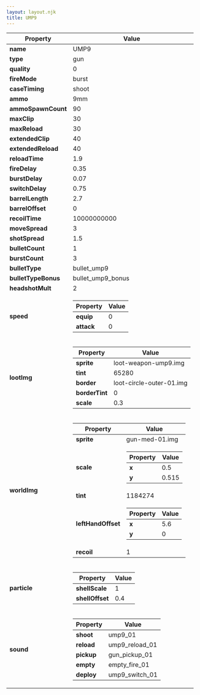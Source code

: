 ```yaml
---
layout: layout.njk
title: UMP9
---
```


<table><thead><tr><th>Property</th><th>Value</th></tr></thead><tbody><tr><td><b>name</b></td><td>UMP9</td></tr><tr><td><b>type</b></td><td>gun</td></tr><tr><td><b>quality</b></td><td>0</td></tr><tr><td><b>fireMode</b></td><td>burst</td></tr><tr><td><b>caseTiming</b></td><td>shoot</td></tr><tr><td><b>ammo</b></td><td>9mm</td></tr><tr><td><b>ammoSpawnCount</b></td><td>90</td></tr><tr><td><b>maxClip</b></td><td>30</td></tr><tr><td><b>maxReload</b></td><td>30</td></tr><tr><td><b>extendedClip</b></td><td>40</td></tr><tr><td><b>extendedReload</b></td><td>40</td></tr><tr><td><b>reloadTime</b></td><td>1.9</td></tr><tr><td><b>fireDelay</b></td><td>0.35</td></tr><tr><td><b>burstDelay</b></td><td>0.07</td></tr><tr><td><b>switchDelay</b></td><td>0.75</td></tr><tr><td><b>barrelLength</b></td><td>2.7</td></tr><tr><td><b>barrelOffset</b></td><td>0</td></tr><tr><td><b>recoilTime</b></td><td>10000000000</td></tr><tr><td><b>moveSpread</b></td><td>3</td></tr><tr><td><b>shotSpread</b></td><td>1.5</td></tr><tr><td><b>bulletCount</b></td><td>1</td></tr><tr><td><b>burstCount</b></td><td>3</td></tr><tr><td><b>bulletType</b></td><td>bullet_ump9</td></tr><tr><td><b>bulletTypeBonus</b></td><td>bullet_ump9_bonus</td></tr><tr><td><b>headshotMult</b></td><td>2</td></tr><tr><td><b>speed</b></td><td><table><thead><tr><th>Property</th><th>Value</th></tr></thead><tbody><tr><td><b>equip</b></td><td>0</td></tr><tr><td><b>attack</b></td><td>0</td></tr></tbody></table></td></tr><tr><td><b>lootImg</b></td><td><table><thead><tr><th>Property</th><th>Value</th></tr></thead><tbody><tr><td><b>sprite</b></td><td>loot-weapon-ump9.img</td></tr><tr><td><b>tint</b></td><td>65280</td></tr><tr><td><b>border</b></td><td>loot-circle-outer-01.img</td></tr><tr><td><b>borderTint</b></td><td>0</td></tr><tr><td><b>scale</b></td><td>0.3</td></tr></tbody></table></td></tr><tr><td><b>worldImg</b></td><td><table><thead><tr><th>Property</th><th>Value</th></tr></thead><tbody><tr><td><b>sprite</b></td><td>gun-med-01.img</td></tr><tr><td><b>scale</b></td><td><table><thead><tr><th>Property</th><th>Value</th></tr></thead><tbody><tr><td><b>x</b></td><td>0.5</td></tr><tr><td><b>y</b></td><td>0.515</td></tr></tbody></table></td></tr><tr><td><b>tint</b></td><td>1184274</td></tr><tr><td><b>leftHandOffset</b></td><td><table><thead><tr><th>Property</th><th>Value</th></tr></thead><tbody><tr><td><b>x</b></td><td>5.6</td></tr><tr><td><b>y</b></td><td>0</td></tr></tbody></table></td></tr><tr><td><b>recoil</b></td><td>1</td></tr></tbody></table></td></tr><tr><td><b>particle</b></td><td><table><thead><tr><th>Property</th><th>Value</th></tr></thead><tbody><tr><td><b>shellScale</b></td><td>1</td></tr><tr><td><b>shellOffset</b></td><td>0.4</td></tr></tbody></table></td></tr><tr><td><b>sound</b></td><td><table><thead><tr><th>Property</th><th>Value</th></tr></thead><tbody><tr><td><b>shoot</b></td><td>ump9_01</td></tr><tr><td><b>reload</b></td><td>ump9_reload_01</td></tr><tr><td><b>pickup</b></td><td>gun_pickup_01</td></tr><tr><td><b>empty</b></td><td>empty_fire_01</td></tr><tr><td><b>deploy</b></td><td>ump9_switch_01</td></tr></tbody></table></td></tr></tbody></table>
